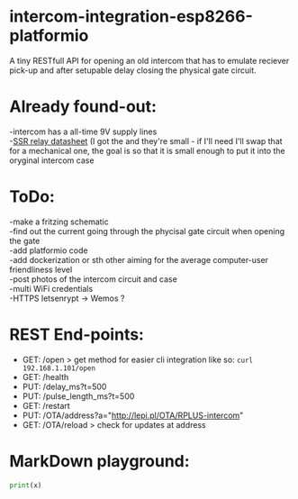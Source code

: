 # intercom-integration-esp8266-platformio
A tiny RESTfull API for opening an old intercom that has to emulate reciever pick-up and after setupable delay closing the physical gate circuit.


# Already found-out:

-intercom has a all-time 9V supply lines  
-[SSR relay datasheet](https://omronfs.omron.com/en_US/ecb/products/pdf/en-g3mc.pdf) (I got the and they're small - if I'll need I'll swap that for a mechanical one, the goal is so that it is small enough to put it into the oryginal intercom case

# ToDo:

-make a fritzing schematic  
-find out the current going through the phycisal gate circuit when opening the gate  
-add platformio code  
-add dockerization or sth other aiming for the average computer-user friendliness level  
-post photos of the intercom circuit and case  
-multi WiFi credentials  
-HTTPS letsenrypt → Wemos ?  

# REST End-points:

- GET: /open  > get method for easier cli integration like so: ```curl 192.168.1.101/open```
- GET: /health  
- PUT: /delay_ms?t=500  
- PUT: /pulse_length_ms?t=500  
- GET: /restart
- PUT: /OTA/address?a="http://lepi.pl/OTA/RPLUS-intercom"
- GET: /OTA/reload > check for updates at address


# MarkDown playground:
```Python
print(x)
```
